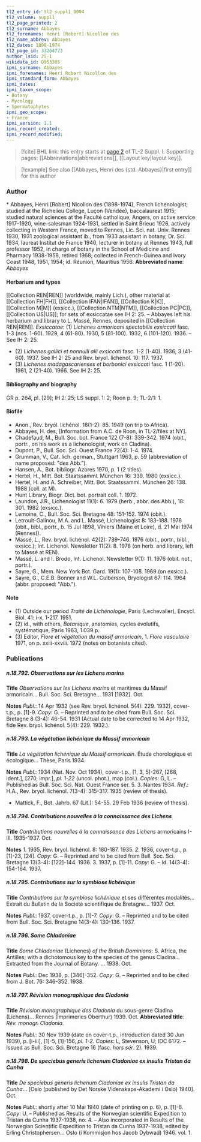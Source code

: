 ```yaml
---
tl2_entry_id: tl2_suppl1_0004
tl2_volume: suppl1
tl2_page_printed: 2
tl2_surname: Abbayes
tl2_forenames: Henri [Robert] Nicollon des
tl2_name_abbrev: Abbayes
tl2_dates: 1898-1974
tl2_page_id: 33264773
author_lsid: 25-1
wikidata_id: Q953305
ipni_surname: Abbayes
ipni_forenames: Henri Robert Nicollon des
ipni_standard_form: Abbayes
ipni_dates: 
ipni_taxon_scope: 
- Botany
- Mycology
- Spermatophytes
ipni_geo_scope: 
- France
ipni_version: 1.1
ipni_record_created: 
ipni_record_modified:
---
```



> [!cite] BHL link: this entry starts at [page 2](https://www.biodiversitylibrary.org/page/33264773) of TL-2 Suppl. I.
> Supporting pages: [[Abbreviations|abbreviations]], [[Layout key|layout key]].

> [!example] See also [[Abbayes, Henri des {std. Abbayes}|first entry]] for this author

### Author

\* Abbayes, Henri \[Robert\] Nicollon des (1898-1974), French lichenologist; studied at the Richelieu College, Luçon (Vendée), baccalaureat 1915; studied natural sciences at the Faculté catholique, Angers, on active service 1917-1920, wine-salesman 1924-1931, settled in Saint Brieuc 1926, actively collecting in Western France, moved to Rennes, Lic. Sci. nat. Univ. Rennes 1930, 1931 zoological assistant ib., from 1933 assistant in botany, Dr. Sci. 1934, laureat Institut de France 1940, lecturer in botany at Rennes 1943, full professor 1952, in charge of botany in the School of Medicine and Pharmacy 1938-1958, retired 1968; collected in French-Guinea and Ivory Coast 1948, 1951, 1954; id. Réunion, Mauritius 1956. 
**Abbreviated name**: *Abbayes*

#### Herbarium and types

[[Collection REN|REN]] (worldwide, mainly Lich.), other material at [[Collection FH|FH]], [[Collection IFAN|IFAN]], [[Collection K|K]], [[Collection M|M]] (exsicc.), [[Collection NTM|NTM]], [[Collection PC|PC]], [[Collection US|US]]; for sets of exsiccatae see IH 2: 25. – Abbayes left his herbarium and library to L. Massé, Rennes, deposited in [[Collection REN|REN]].
*Exsiccatae*: (1) *Lichenes armoricani spectabilis exsiccati* fasc. 1-3 (nos. 1-60). 1929, 4 (61-80). 1930, 5 (81-100). 1932, 6 (101-120). 1936. – See IH 2: 25.
- (2) *Lichenes gallici et nonnulli alii exsiccati* fasc. 1-2 (1-40). 1936, 3 (41-60). 1937. See IH 2: 25 and Rev. bryol. lichénol. 10: 117. 1937.
- (3) *Lichenes madagascarienses et borbonici exsiccati* fasc. 1 (1-20). 1961, 2 (21-40). 1966. See IH 2: 25.

#### Bibliography and biography

GR p. 264, pl. \[29\]; IH 2: 25; LS suppl. 1: 2; Roon p. 9; TL-2/1: 1.

#### Biofile

- Anon., Rev. bryol. lichénol. 18(1-2): 85. 1949 (on trip to Africa).
- Abbayes, H. des, \[Information from A.C. de Roon, in TL-2/files at NY\].
- Chadefaud, M., Bull. Soc. bot. France 122 (7-8): 339-342. 1974 (obit., portr., on his work as a lichenologist, work on Cladina).
- Dupont, P., Bull. Soc. Sci. Ouest France 72(4): 1-4. 1974.
- Grumman, V., Cat. lich. german., Stuttgart 1963, p. 59 (abbreviation of name proposed: "des Abb.").
- Hansen, A., Bot. bibliogr. Azores 1970, p. 1 (2 titles).
- Hertel, H., Mitt. Bot. Staatssamml. München 16: 339. 1980 (exsicc.).
- Hertel, H. and A. Schreiber, Mitt. Bot. Staatssamml. München 26: 138. 1988 (coll. at M).
- Hunt Library, Biogr. Dict. bot. portrait coll. 1. 1972.
- Laundon, J.R., Lichenologist 11(1): 6. 1979 (herb., abbr. des Abb.), 18: 301. 1982 (exsicc.).
- Lemoine, C., Bull. Soc. Sci. Bretagne 48: 151-152. 1974 (obit.).
- Letrouit-Galinou, M.A. and L. Massé, Lichenologist 8: 183-188. 1976 (obit., bibl., portr., b. 15 Jul 1898, Vihiers (Maine et Loire), d. 21 Mai 1974 (Rennes)).
- Massé, L., Rev. bryol. lichénol. 42(2): 739-746. 1976 (obit., portr., bibl., exsicc.); Int. Lichenol. Newsletter 11(2): 8. 1978 (on herb. and library, left to Massé at REN).
- Massé, L. and I. Brodo, Int. Lichenol. Newsletter 9(1): 11. 1976 (obit. not., portr.).
- Sayre, G., Mem. New York Bot. Gard. 19(1): 107-108. 1969 (on exsicc.).
- Sayre, G., C.E.B. Bonner and W.L. Culberson, Bryologist 67: 114. 1964 (abbr. proposed: "Abb.").

#### Note

- (1) Outside our period *Traité de Lichénologie*, Paris (Lechevalier), Encycl. Biol. 41: i-x, 1-217. 1951.
- (2) id., with others, *Botanique*, anatomies, cycles évolutifs, systématique, Paris 1963, 1.039 p.
- (3) Editor, *Flore et végétation du massif armoricain*, 1. *Flore vasculaire* 1971, on p. xxiii-xxviii. 1972 (notes on botanists cited).

### Publications

##### n.18.792. Observations sur les Lichens marins

**Title**
*Observations sur les Lichens marins* et maritimes du Massif armoricain... Bull. Soc. Sci. Bretagne... 1931 \[1932\]. Oct.

**Notes**
*Publ*.: 14 Apr 1932 (see Rev. bryol. lichénol. 5(4): 229. 1932), cover-t.p., p. \[1\]-9. *Copy*: G. – Reprinted and to be cited from Bull. Soc. Sci. Bretagne 8 (3-4): 46-54. 1931 (Actual date to be corrected to 14 Apr 1932, fide Rev. bryol. lichénol. 5(4): 229. 1932.).

##### n.18.793. La végétation lichénique du Massif armoricain

**Title**
*La végétation lichénique du Massif armoricain*. Étude chorologique et écologique... Thèse, Paris 1934.

**Notes**
*Publ*.: 1934 (Nat. Nov. Oct 1934), cover-t.p., \[1, 3, 5\]-267, \[268, ident.\], \[270, impr.\], *pl. 1-22* (uncol. phot.), map (col.). *Copies*: G, L. – Published as Bull. Soc. Sci. Nat. Ouest France ser. 5. 3. Nantes 1934.
*Ref*.: H.A., Rev. bryol. lichénol. 7(3-4): 315-317. 1935 (review of thesis).
- Mattick, F., Bot. Jahrb. 67 (Lit.): 54-55. 29 Feb 1936 (review of thesis).

##### n.18.794. Contributions nouvelles à la connaissance des Lichens

**Title**
*Contributions nouvelles à la connaissance des Lichens* armoricains I-III. 1935-1937. Oct.

**Notes**
*1*. 1935, Rev. bryol. lichénol. 8: 180-187. 1935.
*2*. 1936, cover-t.p., p. \[1\]-23, \[24\]. *Copy*: G. – Reprinted and to be cited from Bull. Soc. Sci. Bretagne 13(3-4): \[122\]-144. 1936.
3. 1937, p. \[1\]-11. *Copy*: G. – Id. 14(3-4): 154-164. 1937.

##### n.18.795. Contributions sur la symbiose lichénique

**Title**
*Contributions sur la symbiose lichénique* et ses différentes modalités... Extrait du Bulletin de la Société scientifique de Bretagne... 1937. Oct.

**Notes**
*Publ*.: 1937, cover-t.p., p. \[1\]-7. *Copy*: G. – Reprinted and to be cited from Bull. Soc. Sci. Bretagne 14(3-4): 130-136. 1937.

##### n.18.796. Some Chladoniae

**Title**
*Some Chladoniae* (Lichenes) *of the British Dominions*: S. Africa, the Antilles; with a dichotomous key to the species of the genus Cladina... Extracted from the Journal of Botany. ... 1938. Oct.

**Notes**
*Publ*.: Dec 1938, p. \[346\]-352. *Copy*: G. – Reprinted and to be cited from J. Bot. 76: 346-352. 1938.

##### n.18.797. Révision monographique des Cladonia

**Title**
*Révision monographique des Cladonia* du sous-genre Cladina (Lichens)... Rennes (Imprimeries Oberthur) 1939. Oct.
**Abbreviated title**: *Rév. monogr. Cladonia*.

**Notes**
*Publ*.: 30 Nov 1939 (date on cover-t.p., introduction dated 30 Jun 1939), p. \[i-iii\], \[1\]-5, \[1\]-156, *pl. 1-2. Copies*: L, Stevenson, U; IDC 6172. – Issued as Bull. Soc. Sci. Bretagne 16 (fasc. *hors sér*. 2). 1939.

##### n.18.798. De speciebus generis lichenum Cladoniae ex insulis Tristan da Cunha

**Title**
*De speciebus generis lichenum Cladoniae ex insulis Tristan da Cunha*... \[Oslo (published by Det Norske Videnskaps-Akademi i Oslo) 1940\]. Oct.

**Notes**
*Publ*.: shortly after 10 Mai 1940 (date of printing on p. 6), p. \[1\]-6.
*Copy*: U. – Published as Results of the Norwegian scientific Expedition to Tristan da Cunha 1937-1938, no. 4. – Also incorporated in Results of the Norwegian Scientific Expedition to Tristan da Cunha 1937-1938, edited by Erling Christophersen... Oslo (i Kommisjon hos Jacob Dybwad) 1946. vol. 1.

